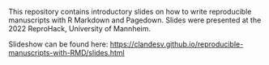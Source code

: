 This repository contains introductory slides on how to write reproducible manuscripts with R Markdown and Pagedown. Slides were presented at the 2022 ReproHack, University of Mannheim.

Slideshow can be found here: https://clandesv.github.io/reproducible-manuscripts-with-RMD/slides.html

